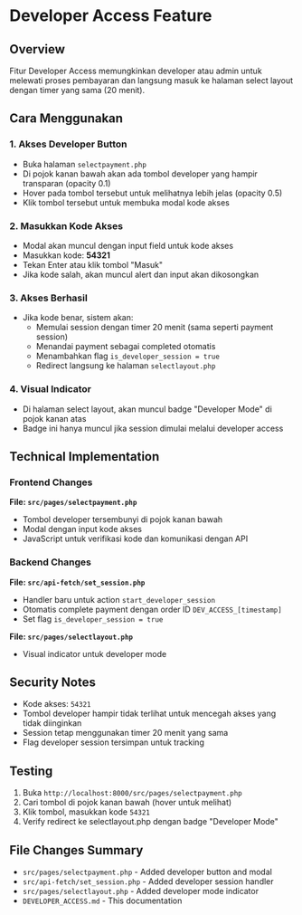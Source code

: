 # Developer Access Feature

## Overview

Fitur Developer Access memungkinkan developer atau admin untuk melewati proses pembayaran dan langsung masuk ke halaman select layout dengan timer yang sama (20 menit).

## Cara Menggunakan

### 1. Akses Developer Button

- Buka halaman `selectpayment.php`
- Di pojok kanan bawah akan ada tombol developer yang hampir transparan (opacity 0.1)
- Hover pada tombol tersebut untuk melihatnya lebih jelas (opacity 0.5)
- Klik tombol tersebut untuk membuka modal kode akses

### 2. Masukkan Kode Akses

- Modal akan muncul dengan input field untuk kode akses
- Masukkan kode: **54321**
- Tekan Enter atau klik tombol "Masuk"
- Jika kode salah, akan muncul alert dan input akan dikosongkan

### 3. Akses Berhasil

- Jika kode benar, sistem akan:
  - Memulai session dengan timer 20 menit (sama seperti payment session)
  - Menandai payment sebagai completed otomatis
  - Menambahkan flag `is_developer_session = true`
  - Redirect langsung ke halaman `selectlayout.php`

### 4. Visual Indicator

- Di halaman select layout, akan muncul badge "Developer Mode" di pojok kanan atas
- Badge ini hanya muncul jika session dimulai melalui developer access

## Technical Implementation

### Frontend Changes

**File: `src/pages/selectpayment.php`**

- Tombol developer tersembunyi di pojok kanan bawah
- Modal dengan input kode akses
- JavaScript untuk verifikasi kode dan komunikasi dengan API

### Backend Changes

**File: `src/api-fetch/set_session.php`**

- Handler baru untuk action `start_developer_session`
- Otomatis complete payment dengan order ID `DEV_ACCESS_[timestamp]`
- Set flag `is_developer_session = true`

**File: `src/pages/selectlayout.php`**

- Visual indicator untuk developer mode

## Security Notes

- Kode akses: `54321`
- Tombol developer hampir tidak terlihat untuk mencegah akses yang tidak diinginkan
- Session tetap menggunakan timer 20 menit yang sama
- Flag developer session tersimpan untuk tracking

## Testing

1. Buka `http://localhost:8000/src/pages/selectpayment.php`
2. Cari tombol di pojok kanan bawah (hover untuk melihat)
3. Klik tombol, masukkan kode `54321`
4. Verify redirect ke selectlayout.php dengan badge "Developer Mode"

## File Changes Summary

- `src/pages/selectpayment.php` - Added developer button and modal
- `src/api-fetch/set_session.php` - Added developer session handler
- `src/pages/selectlayout.php` - Added developer mode indicator
- `DEVELOPER_ACCESS.md` - This documentation
